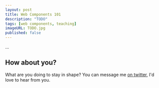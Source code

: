 ```yaml
---
layout: post
title: Web Components 101
description: "TODO"
tags: [web components, teaching]
imageURL: TODO.jpg
published: false
---
```


...

## How about you?

What are you doing to stay in shape? You can message me [on twitter](https://twitter.com/donovanh), I'd love to hear from you.


